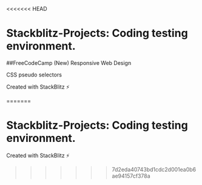 <<<<<<< HEAD

# Stackblitz-Projects: Coding testing environment.

##FreeCodeCamp (New) Responsive Web Design

CSS pseudo selectors

Created with StackBlitz ⚡️

=======
# Stackblitz-Projects: Coding testing environment.

Created with StackBlitz ⚡️
>>>>>>> 7d2eda40743bd1cdc2d001ea0b6ae94157cf378a
